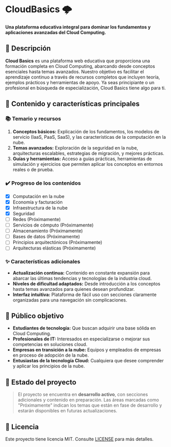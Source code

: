 # CloudBasics 🌩️

**Una plataforma educativa integral para dominar los fundamentos y aplicaciones avanzadas del Cloud Computing.**

## 📖 Descripción

**Cloud Basics** es una plataforma web educativa que proporciona una formación completa en Cloud Computing, abarcando desde conceptos esenciales hasta temas avanzados. Nuestro objetivo es facilitar el aprendizaje continuo a través de recursos completos que incluyen teoría, ejemplos prácticos y herramientas de apoyo. Ya seas principiante o un profesional en búsqueda de especialización, Cloud Basics tiene algo para ti.

## 🚀 Contenido y características principales

### 📚 Temario y recursos

1. **Conceptos básicos:** Explicación de los fundamentos, los modelos de servicio (IaaS, PaaS, SaaS), y las características de la computación en la nube.
2. **Temas avanzados:** Exploración de la seguridad en la nube, arquitecturas escalables, estrategias de migración, y mejores prácticas.
3. **Guías y herramientas:** Acceso a guías prácticas, herramientas de simulación y ejercicios que permiten aplicar los conceptos en entornos reales o de prueba.

### ✔️ Progreso de los contenidos
- [x] Computación en la nube
- [x] Economía y facturación
- [x] Infraestructura de la nube
- [x] Seguridad
- [ ] Redes (Próximamente)
- [ ] Servicios de cómputo (Próximamente)
- [ ] Almacenamiento (Próximamente)
- [ ] Bases de datos (Próximamente)
- [ ] Principios arquitectónicos (Próximamente)
- [ ] Arquitecturas elásticas (Próximamente)

### ✨ Características adicionales
- **Actualización continua:** Contenido en constante expansión para abarcar las últimas tendencias y tecnologías de la industria cloud.
- **Niveles de dificultad adaptados:** Desde introducción a los conceptos hasta temas avanzados para quienes desean profundizar.
- **Interfaz intuitiva:** Plataforma de fácil uso con secciones claramente organizadas para una navegación sin complicaciones.

## 🎯 Público objetivo

- **Estudiantes de tecnología:** Que buscan adquirir una base sólida en Cloud Computing.
- **Profesionales de IT:** Interesados en especializarse o mejorar sus competencias en soluciones cloud.
- **Empresas en transición a la nube:** Equipos y empleados de empresas en proceso de adopción de la nube.
- **Entusiastas de la tecnología Cloud:** Cualquiera que desee comprender y aplicar los principios de la nube.

## 🔄 Estado del proyecto

> El proyecto se encuentra en **desarrollo activo**, con secciones adicionales y contenido en preparación. Las áreas marcadas como "Próximamente" indican los temas que están en fase de desarrollo y estarán disponibles en futuras actualizaciones.

## 📄 Licencia

Este proyecto tiene licencia MIT. Consulte [LICENSE](https://github.com/impavloh/cloudbasics/blob/main/LICENSE) para más detalles.
